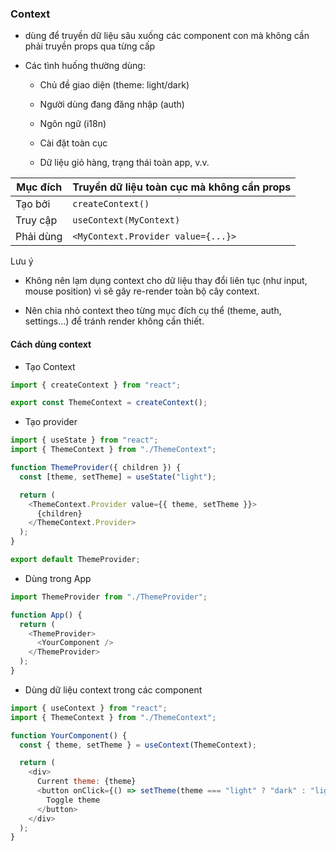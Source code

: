 ### Context

- dùng để truyền dữ liệu sâu xuống các component con mà không cần phải truyền props qua từng cấp

- Các tình huống thường dùng:

  - Chủ đề giao diện (theme: light/dark)

  - Người dùng đang đăng nhập (auth)

  - Ngôn ngữ (i18n)

  - Cài đặt toàn cục

  - Dữ liệu giỏ hàng, trạng thái toàn app, v.v.

| Mục đích  | Truyền dữ liệu toàn cục mà không cần props |
| --------- | ------------------------------------------ |
| Tạo bởi   | `createContext()`                          |
| Truy cập  | `useContext(MyContext)`                    |
| Phải dùng | `<MyContext.Provider value={...}>`         |

Lưu ý

- Không nên lạm dụng context cho dữ liệu thay đổi liên tục (như input, mouse position) vì sẽ gây re-render toàn bộ cây context.

- Nên chia nhỏ context theo từng mục đích cụ thể (theme, auth, settings...) để tránh render không cần thiết.

#### Cách dùng context

- Tạo Context

```js
import { createContext } from "react";

export const ThemeContext = createContext();
```

- Tạo provider

```js
import { useState } from "react";
import { ThemeContext } from "./ThemeContext";

function ThemeProvider({ children }) {
  const [theme, setTheme] = useState("light");

  return (
    <ThemeContext.Provider value={{ theme, setTheme }}>
      {children}
    </ThemeContext.Provider>
  );
}

export default ThemeProvider;
```

- Dùng trong App

```js
import ThemeProvider from "./ThemeProvider";

function App() {
  return (
    <ThemeProvider>
      <YourComponent />
    </ThemeProvider>
  );
}
```

- Dùng dữ liệu context trong các component

```js
import { useContext } from "react";
import { ThemeContext } from "./ThemeContext";

function YourComponent() {
  const { theme, setTheme } = useContext(ThemeContext);

  return (
    <div>
      Current theme: {theme}
      <button onClick={() => setTheme(theme === "light" ? "dark" : "light")}>
        Toggle theme
      </button>
    </div>
  );
}
```

